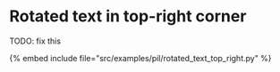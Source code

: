 # Rotated text in top-right corner

TODO: fix this

{% embed include file="src/examples/pil/rotated_text_top_right.py" %}


